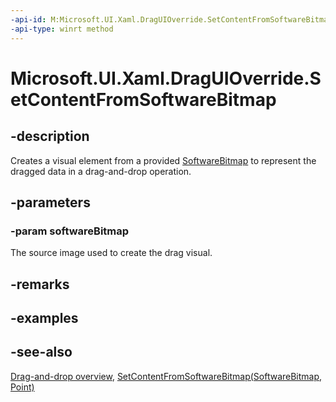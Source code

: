 ```yaml
---
-api-id: M:Microsoft.UI.Xaml.DragUIOverride.SetContentFromSoftwareBitmap(Windows.Graphics.Imaging.SoftwareBitmap)
-api-type: winrt method
---
```


<!-- Method syntax
public void SetContentFromSoftwareBitmap(Windows.Graphics.Imaging.SoftwareBitmap softwareBitmap)
-->

# Microsoft.UI.Xaml.DragUIOverride.SetContentFromSoftwareBitmap

## -description
Creates a visual element from a provided [SoftwareBitmap](/uwp/api/windows.graphics.imaging.softwarebitmap) to represent the dragged data in a drag-and-drop operation.

## -parameters
### -param softwareBitmap
The source image used to create the drag visual.

## -remarks

## -examples

## -see-also

[Drag-and-drop overview](/windows/uwp/design/input/drag-and-drop), [SetContentFromSoftwareBitmap(SoftwareBitmap, Point)](draguioverride_setcontentfromsoftwarebitmap_567377191.md)

